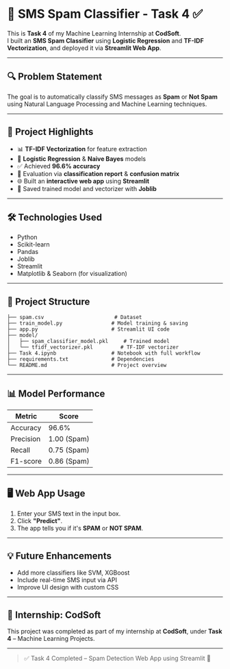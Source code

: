 
# 📩 SMS Spam Classifier - Task 4 ✅

This is **Task 4** of my Machine Learning Internship at **CodSoft**.  
I built an **SMS Spam Classifier** using **Logistic Regression** and **TF-IDF Vectorization**, and deployed it via **Streamlit Web App**.

---

## 🔍 Problem Statement
The goal is to automatically classify SMS messages as **Spam** or **Not Spam** using Natural Language Processing and Machine Learning techniques.

---

## 🚀 Project Highlights

- 📊 **TF-IDF Vectorization** for feature extraction
- 🧠 **Logistic Regression** & **Naive Bayes** models
- ✅ Achieved **96.6% accuracy**
- 🧪 Evaluation via **classification report** & **confusion matrix**
- 🌐 Built an **interactive web app** using **Streamlit**
- 💾 Saved trained model and vectorizer with **Joblib**

---

## 🛠️ Technologies Used

- Python
- Scikit-learn
- Pandas
- Joblib
- Streamlit
- Matplotlib & Seaborn (for visualization)

---

## 📁 Project Structure

```
├── spam.csv                       # Dataset
├── train_model.py                # Model training & saving
├── app.py                        # Streamlit UI code
├── model/
│   ├── spam_classifier_model.pkl     # Trained model
│   └── tfidf_vectorizer.pkl         # TF-IDF vectorizer
├── Task 4.ipynb                  # Notebook with full workflow
├── requirements.txt              # Dependencies
└── README.md                     # Project overview
```

---

## 📊 Model Performance

| Metric      | Score |
|-------------|-------|
| Accuracy    | 96.6% |
| Precision   | 1.00 (Spam) |
| Recall      | 0.75 (Spam) |
| F1-score    | 0.86 (Spam) |

---

## 🖥️ Web App Usage

1. Enter your SMS text in the input box.
2. Click **"Predict"**.
3. The app tells you if it's **SPAM** or **NOT SPAM**.

---

## 💡 Future Enhancements

- Add more classifiers like SVM, XGBoost
- Include real-time SMS input via API
- Improve UI design with custom CSS

---

## 📌 Internship: CodSoft
This project was completed as part of my internship at **CodSoft**, under **Task 4** – Machine Learning Projects.


---

> ✅ Task 4 Completed – Spam Detection Web App using Streamlit 🚀
